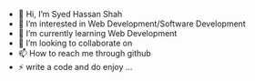 - 👋 Hi, I’m Syed Hassan Shah
- 👀 I’m interested in Web Development/Software Development
- 🌱 I’m currently learning Web Development
- 💞️ I’m looking to collaborate on
- 📫 How to reach me through github 
- ⚡ write a code and do enjoy ...

<!---
SyedHassanShah8004086/SyedHassanShah8004086 is a ✨ special ✨ repository because its `README.md` (this file) appears on your GitHub profile.
You can click the Preview link to take a look at your changes.
--->
